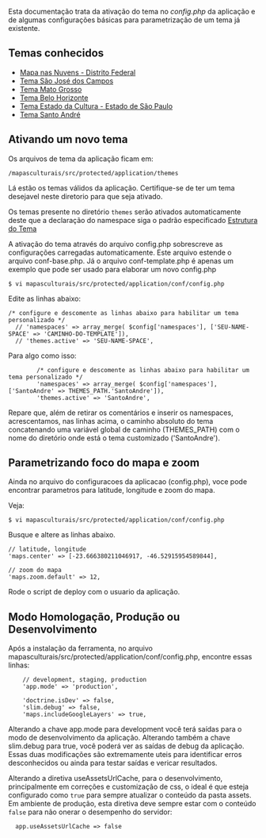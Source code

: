 Esta documentação trata da ativação do tema no *config.php* da aplicação e de algumas configurações básicas para parametrização de um tema já existente. 

## Temas conhecidos
* [Mapa nas Nuvens - Distrito Federal](https://github.com/institutotim/mapasculturaisThemeMapaNasNuvensDF)
* [Tema São José dos Campos](https://github.com/institutotim/mapasculturaisThemeSaoJose)
* [Tema Mato Grosso](https://github.com/institutotim/mapasculturaisThemeMatoGrosso)
* [Tema Belo Horizonte](https://github.com/institutotim/mapasculturaisThemeBH)
* [Tema Estado da Cultura - Estado de São Paulo](https://github.com/institutotim/mapasculturaisThemeEstadoSP)
* [Tema Santo André](https://github.com/institutotim/mapasculturaisThemeSantoAndre)

## Ativando um novo tema

Os arquivos de tema da aplicação ficam em:

```
/mapasculturais/src/protected/application/themes
```

Lá estão os temas válidos da aplicação. Certifique-se de ter um tema desejavel neste diretorio para que seja ativado. 

Os temas presente no diretório `themes` serão ativados automaticamente deste que a declaração do namespace siga o padrão especificado  [Estrutura do Tema](./mc_developer_theme.md#estrutura-do-tema)

A ativação do tema através do arquivo config.php sobrescreve as configurações carregadas automaticamente. Este arquivo estende o arquivo conf-base.php. Já o arquivo conf-template.php é apenas um exemplo que pode ser usado para elaborar um novo config.php

```
$ vi mapasculturais/src/protected/application/conf/config.php
```

Edite as linhas abaixo:

```
/* configure e descomente as linhas abaixo para habilitar um tema personalizado */
  // 'namespaces' => array_merge( $config['namespaces'], ['SEU-NAME-SPACE' => 'CAMINHO-DO-TEMPLATE']),
  // 'themes.active' => 'SEU-NAME-SPACE',
```
Para algo como isso:

```
        /* configure e descomente as linhas abaixo para habilitar um tema personalizado */
        'namespaces' => array_merge( $config['namespaces'], ['SantoAndre' => THEMES_PATH.'SantoAndre']),
        'themes.active' => 'SantoAndre',

```
Repare que, além de retirar os comentários e inserir os namespaces, acrescentamos, nas linhas acima, o caminho absoluto do tema concatenando uma variável global de caminho (THEMES_PATH) com o nome do diretório onde está o tema customizado ('SantoAndre').

## Parametrizando foco do mapa e zoom

Ainda no arquivo do configuracoes da aplicacao (config.php), voce pode encontrar parametros para latitude, longitude e zoom do mapa. 

Veja: 

```
$ vi mapasculturais/src/protected/application/conf/config.php
```
Busque e altere as linhas abaixo.

```
// latitude, longitude
'maps.center' => [-23.666380211046917, -46.52915954589844],

// zoom do mapa
'maps.zoom.default' => 12,
```

Rode o script de deploy com o usuario da aplicação. 

## Modo Homologação, Produção ou Desenvolvimento

Após a instalação da ferramenta, no arquivo mapasculturais/src/protected/application/conf/config.php, encontre essas linhas: 

```
    // development, staging, production
    'app.mode' => 'production',

    'doctrine.isDev' => false,
    'slim.debug' => false,
    'maps.includeGoogleLayers' => true,
```
Alterando a chave app.mode para development você terá saídas para o modo de desenvolvimento da aplicação. Alterando também a chave slim.debug para true, você poderá ver as saídas de debug da aplicação. Essas duas modificações são extremamente uteis para identificar erros desconhecidos ou ainda para testar saídas e vericar resultados. 

Alterando a diretiva useAssetsUrlCache, para o desenvolvimento, principalmente em correções e customização de css, o ideal é que esteja configurado como ```true``` para sempre atualizar o conteúdo da pasta assets.
Em ambiente de produção, esta diretiva deve sempre estar com o conteúdo ```false``` para não onerar o desempenho do servidor:
```
  app.useAssetsUrlCache => false
```
